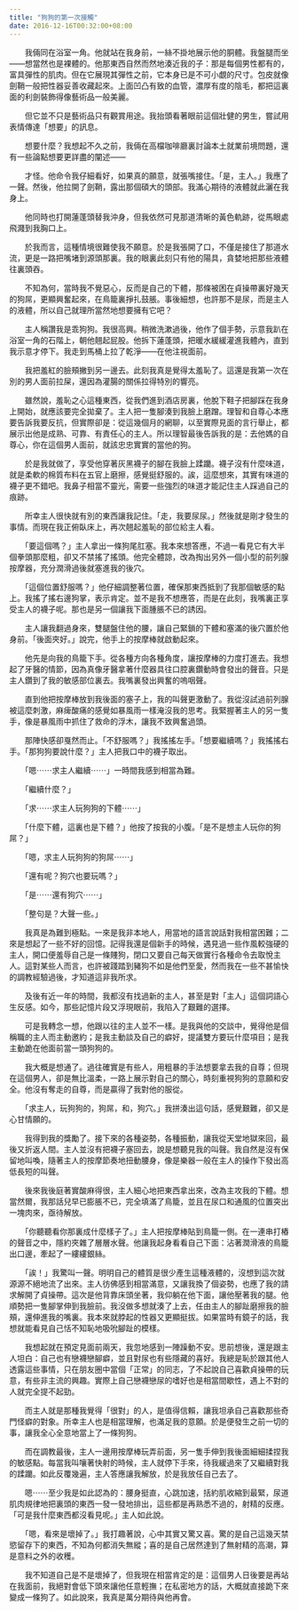 ```yaml
---
title: "狗狗的第一次接觸"
date: 2016-12-16T00:32:00+08:00
---
```


　　我倆同在浴室一角。他就站在我身前，一絲不掛地展示他的胴體。我盤腿而坐——想當然也是裸體的。他那東西自然而然地湊近我的子：那是每個男性都有的，富具彈性的肌肉。但在它展現其彈性之前，它本身已是不可小覷的尺寸。包皮就像劍鞘一般把性器妥善收藏起來。上面凹凸有致的血管，濃厚有度的陰毛，都把這裏面的利劍裝飾得像藝術品一般美麗。

　　但它並不只是藝術品只有觀賞用途。我抬頭看著眼前這個壯健的男生，嘗試用表情傳達「想要」的訊息。

　　想要什麼？我想起不久之前，我倆在高檔咖啡廳裏討論本土就業前境問題，還有一些論點想要更詳盡的闡述——

　　才怪。他命令我仔細看好，如果真的願意，就張嘴接住。「是，主人。」我應了一聲。然後，他拉開了劍鞘，露出那個碩大的頭部。我滿心期待的液體就此灑在我身上。

　　他同時也打開蓮蓬頭替我沖身，但我依然可見那道清晰的黃色軌跡，從馬眼處飛濺到我胸口上。

　　於我而言，這種情境很難使我不願意。於是我張開了口，不僅是接住了那道水流，更是一路把嘴堵到源頭那裏。我的眼裏此刻只有他的陽具，貪婪地把那些液體往裏頭吞。

　　不知為何，當時我不覺惡心，反而是自己的下體，那條被困在貞操帶裏好幾天的狗屌，更顯興奮起來，在鳥籠裏掙扎鼓脹。事後細想，也許那不是尿，而是主人的液體，所以自己就理所當然地想要擁有它吧？

　　主人稱讚我是乖狗狗。我很高興。稍微洗漱過後，他作了個手勢，示意我趴在浴室一角的石階上，朝他翹起屁股。他拆下蓮蓬頭，把暖水緩緩灌進我體內，直到我示意才停下。我走到馬桶上拉了乾淨——在他注視面前。

　　我把羞紅的臉頰撇到另一邊去。此刻我真是覺得太羞恥了。這還是我第一次在別的男人面前拉屎，還因為灌腸的關係拉得特別的響亮。

　　雖然說，羞恥之心這種東西，從我們進到酒店房裏，他脫下鞋子把腳踩在我身上開始，就應該要完全拋棄了。主人把一隻腳湊到我臉上磨蹭。理智和自尊心本應要告訴我要反抗，但實際卻是：從這幾個月的網聊，以至實際見面的言行舉止，都展示出他是成熟、可靠、有責任心的主人。所以理智最後告訴我的是：去他媽的自尊心，你在這個男人面前，就該忠忠實實的當他的狗。

　　於是我就做了，享受他穿著灰黑襪子的腳在我臉上蹂躪。襪子沒有什麼味道，就是柔軟的棉質布料在五官上磨擦，感覺挺舒服的。誒，這麼想來，其實有味道的襪子更不錯吧。我鼻子相當不靈光，需要一些強烈的味道才能記住主人踩過自己的痕跡。

　　所幸主人很快就有別的東西讓我記住。「走，我要尿尿。」然後就是剛才發生的事情。而現在我正俯臥床上，再次翹起羞恥的部位給主人看。

　　「要這個嗎？」主人拿出一條狗尾肛塞。我本來想答應，不過一看見它有大半個拳頭那麼粗，卻又不禁搖了搖頭。他完全體諒，改為掏出另外一個小型的前列腺按摩器，充分潤滑過後就塞進我的後穴。

　　「這個位置舒服嗎？」他仔細調整著位置，確保那東西抵到了我那個敏感的點上。我搖了搖右邊狗掌，表示肯定。並不是我不想應答，而是在此刻，我嘴裏正享受主人的襪子呢。那也是另一個讓我下面腫脹不已的誘因。

　　主人讓我翻過身來，雙腿盤住他的腰，讓自己緊鎖的下體和塞滿的後穴置於他身前。「後面夾好。」說完，他手上的按摩棒就啟動起來。

　　他先是向我的鳥籠下手。從各種方向各種角度，讓按摩棒的力度打進去。我想起了牙醫的情節，因為真像牙醫拿著什麼器具往口腔裏鑽動時會發出的聲音。只是主人鑽到了我的敏感部位裏去。我嘴裏發出興奮的嗚咽聲。

　　直到他把按摩棒放到我後面的塞子上，我的叫聲更激動了。我從沒試過前列腺被這麼刺激，麻痺酸痛的感覺如暴風雨一樣淹沒我的思考。我緊握著主人的另一隻手，像是暴風雨中抓住了救命的浮木，讓我不致興奮過頭。

　　那陣快感卻戛然而止。「不舒服嗎？」我搖搖左手。「想要繼續嗎？」我搖搖右手。「那狗狗要說什麼？」主人把我口中的襪子取出。

　　「嗯⋯⋯求主人繼續⋯⋯」一時間我感到相當為難。

　　「繼續什麼？」

　　「求⋯⋯求主人玩狗狗的下體⋯⋯」

　　「什麼下體，這裏也是下體？」他按了按我的小腹。「是不是想主人玩你的狗屌？」

　　「嗯，求主人玩狗狗的狗屌⋯⋯」

　　「還有呢？狗穴也要玩嗎？」

　　「是⋯⋯還有狗穴⋯⋯」

　　「整句是？大聲一些。」

　　我真是為難到極點。一來是我非本地人，用當地的語言說話對我相當困難；二來是想起了一些不好的回憶。記得我還是個新手的時候，遇見過一些作風較強硬的主人，開口便羞辱自己是一條賤狗，閉口又要自己每天做實行各種命令去取悅主人。這對某些人而言，也許被踐踏到豬狗不如是他們至愛，然而我在一些不甚愉快的調教經驗過後，才知道這非我所求。

　　及後有近一年的時間，我都沒有找過新的主人，甚至是對「主人」這個詞語心生反感。如今，那些記憶片段又浮現眼前，我陷入了艱難的選擇。

　　可是我轉念一想，他跟以往的主人並不一樣。是我與他的交談中，覺得他是個稱職的主人而主動邀約；是我主動談及自己的癖好，提議雙方要玩什麼項目；是我主動跪在他面前當一頭狗狗的。

　　我大概是想通了。過往確實是有些人，用粗暴的手法想要拿去我的自尊；但現在這個男人，卻是無比溫柔，一路上展示對自己的關心，時刻重視狗狗的意願和安全。他沒有奪走的自尊，而是贏得了我對他的服從。

　　「求主人，玩狗狗的，狗屌，和，狗穴。」我拼湊出這句話，感覺艱難，卻又是心甘情願的。

　　我得到我的獎勵了。接下來的各種姿勢，各種振動，讓我從天堂地獄來回，最後又折返人間。主人並沒有把襪子塞回去，說是想聽見我的叫聲。我自然是沒有保留地叫喚，隨著主人的按摩節奏地扭動腰身，像是樂器一般在主人的操作下發出高低長短的叫聲。

　　後來我後庭著實酸麻得很，主人細心地把東西拿出來，改為主攻我的下體。想當然爾，我那話兒早已膨脹不已，完全填滿了鳥籠，並且在尿口和通風的位置突出一塊肉來，亟待解放。

　　「你聽聽看你那裏成什麼樣子了。」主人把按摩棒貼到鳥籠一側。在一連串打樁的聲音之中，隱約夾雜了層層水聲。他讓我起身看看自己下面：沾著潤滑液的鳥籠出口邊，牽起了一縷縷銀絲。

　　「誒！」我驚叫一聲。明明自己的體質是很少產生這種液體的，沒想到這次就源源不絕地流了出來。主人彷佛感到相當滿意，又讓我換了個姿勢，也應了我的請求解開了貞操帶。這次是他背靠床頭坐著，我仰躺在他下面，讓他壓著我的腿。他順勢把一隻腳掌伸到我臉前。我沒做多想就湊了上去，任由主人的腳趾磨擦我的臉頰，還伸進我的嘴裏。我本來就脖起的性器又更顯挺拔。如果當時有鏡子的話，我想就能看見自己恬不知恥地吸吮腳趾的模樣。

　　我想起就在預定見面前兩天，我忽地感到一陣躁動不安。思前想後，還是跟主人坦白：自己也有戀襪戀腳癖，並且對尿也有些隱藏的喜好。我總是恥於跟其他人透露這些事情，只在朋友圈中當個「正常」的同志，了不起說自己喜歡貞操帶的玩意，有些非主流的興趣。實際上自己戀襪戀尿的嗜好也是相當間歇性，遇上不對的人就完全提不起勁。

　　而主人就是那種我覺得「很對」的人，是值得信賴，讓我坦承自己喜歡那些奇門怪癖的對象。所幸主人也是相當理解，也滿足我的意願。於是便發生之前一切的事，讓我全心全意地當上了一條狗狗。

　　而在調教最後，主人一邊用按摩棒玩弄前面，另一隻手伸到我後面細細揉捏我的敏感點。每當我叫嚷著快射的時候，主人就停下手來，待我緩過來了又繼續對我的蹂躪。如此反覆幾遍，主人答應讓我解放，於是我放任自己去了。

　　嗯⋯⋯至少我是如此認為的：腰身挺直，心跳加速，括約肌收縮到最緊，尿道肌肉規律地把裏頭的東西一發一發地排出，這些都是再熟悉不過的，射精的反應。「可是我什麼東西都沒看見呢。」主人如此說。

　　「嗯，看來是壞掉了。」我打趣著說，心中其實又驚又喜。驚的是自己這幾天禁慾留存下的東西，不知為何都消失無縱；喜的是自己居然達到了無射精的高潮，算是意料之外的收穫。

　　我不知道自己是不是壞掉了，但我現在相當肯定的是：這個男人日後要是再站在我面前，我絕對會低下頭來讓他任意輕撫；在私密地方的話，大概就直接跪下來變成一條狗了。如此說來，我真是萬分期待與他再會。
